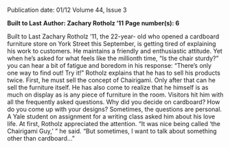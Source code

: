 Publication date: 01/12
Volume 44, Issue 3

**Built to Last**
**Author:  Zachary Rotholz ’11**
**Page number(s): 6**

Built to Last
Zachary Rotholz ’11, the 22-year-
old who opened a cardboard furniture 
store on York Street this September, is 
getting tired of explaining his work to 
customers. He maintains a friendly and 
enthusiastic attitude. Yet when he’s asked 
for what feels like the millionth time, “Is 
the chair sturdy?” you can hear a bit of 
fatigue and boredom in his response:
“There’s only one way to find out! 
Try it!”
Rotholz explains that he has to sell 
his products twice. First, he must sell 
the concept of Chairigami. Only after 
that can he sell the furniture itself. He 
has also come to realize that he himself 
is as much on display as is any piece of 
furniture in the room. Visitors hit him 
with all the frequently asked questions. 
Why did you decide on cardboard? How 
do you come up with your designs? 
Sometimes, the questions are personal. A 
Yale student on assignment for a writing 
class asked him about his love life. 
At first, Rotholz appreciated the 
attention. “It was nice being called 
‘the Chairigami Guy,’ ” he said. “But 
sometimes, I want to talk about 
something other than cardboard…”